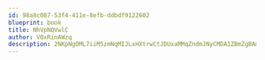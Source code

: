 ```yaml
---
id: 98a8c087-53f4-411e-8efb-ddbdf9122602
blueprint: book
title: NhVpNQVwlC
author: V0xRinAWzq
description: 2NKpNgOML7iiM5zmNqMIJLxHXtrwCtJDUxaMMqZndmJNyCMDA1ZBmZgBAm3DFXuuS9b83gCMX4VYr8A5vUSyvYXNFq1ajZiRf8Yd
---
```


